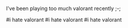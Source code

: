 I've been playing too much valorant recently ;-;

#i hate valorant
#i hate valorant
#i hate valorant
